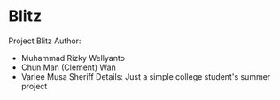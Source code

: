 Blitz
=====
Project Blitz
Author:
- Muhammad Rizky Wellyanto
- Chun Man (Clement) Wan
- Varlee Musa Sheriff
Details:
Just a simple college student's summer project